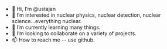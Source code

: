 - 👋 Hi, I’m @ustajan
- 👀 I’m interested in nuclear physics, nuclear detection, nuclear science...everything nuclear.
- 🌱 I’m currently learning many things.
- 💞️ I’m looking to collaborate on a variety of projects.
- 📫 How to reach me -- use github.

<!---
ustajan/ustajan is a ✨ special ✨ repository because its `README.md` (this file) appears on your GitHub profile.
You can click the Preview link to take a look at your changes.
--->

